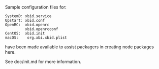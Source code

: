Sample configuration files for:
```
SystemD: xbid.service
Upstart: xbid.conf
OpenRC:  xbid.openrc
         xbid.openrcconf
CentOS:  xbid.init
macOS:    org.xbi.xbid.plist
```
have been made available to assist packagers in creating node packages here.

See doc/init.md for more information.
